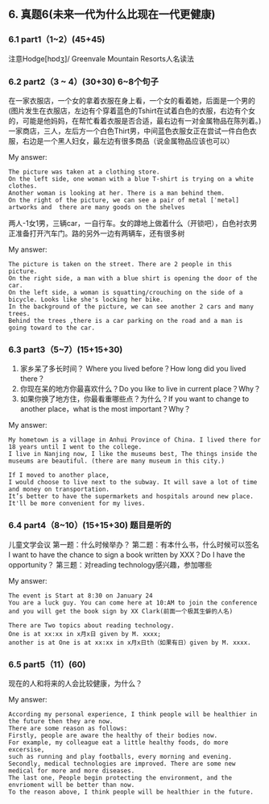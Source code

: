 
## 6.	真题6(未来一代为什么比现在一代更健康)
### 6.1	part1（1~2）(45+45)
注意Hodge[hɒdʒ]/ Greenvale Mountain Resorts人名读法

### 6.2	part2（3 ~ 4）(30+30) 6~8个句子

在一家衣服店，一个女的拿着衣服在身上看，一个女的看着她，后面是一个男的
(图片发生在衣服店，左边有个穿着蓝色的Tshirt在试着白色的衣服，右边有个女的，可能是他妈妈，在帮忙看着衣服是否合适，最右边有一对金属物品在陈列着。)
一家商店，三人，左后方一个白色Thirt男，中间蓝色衣服女正在尝试一件白色衣服，右边是一个黑人妇女，最左边有很多商品（说金属物品应该也可以）

My answer:

```
The picture was taken at a clothing store. 
On the left side, one woman with a blue T-shirt is trying on a white clothes. 
Another woman is looking at her. There is a man behind them. 
On the right of the picture, we can see a pair of metal [ˈmetəl] artworks and  there are many goods on the shelves
```


两人-1女1男，三辆car，一自行车。女的蹲地上做着什么（开锁吧），白色衬衣男正准备打开汽车门。路的另外一边有两辆车，还有很多树

My answer:

```
The picture is taken on the street. There are 2 people in this picture.
On the right side, a man with a blue shirt is opening the door of the car. 
On the left side, a woman is squatting/crouching on the side of a bicycle. Looks like she's locking her bike.
In the background of the picture, we can see another 2 cars and many trees.
Behind the trees ,there is a car parking on the road and a man is going toward to the car.
```

### 6.3	part3（5~7）(15+15+30)
1.	家乡呆了多长时间？ Where you lived before？How long did you lived there？
2.	你现在呆的地方你最喜欢什么？Do you like to live in current place？Why？
3.	如果你换了地方住，你最看重哪些点？为什么？If you want to change to another place，what is the most important？Why？

My answer:

```
My hometown is a village in Anhui Province of China. I lived there for 18 years until I went to the college. 
I live in Nanjing now, I like the museums best, The things inside the museums are beautiful. (there are many museum in this city.)

If I moved to another place,
I would choose to live next to the subway. It will save a lot of time and money on transportation.
It’s better to have the supermarkets and hospitals around new place. It'll be more convenient for my lives.
```


### 6.4	part4（8~10）(15+15+30) 题目是听的
儿童文学会议
第一题：什么时候举办？
第二题：有本什么书，什么时候可以签名 I want to have the chance to sign a book written by XXX？Do I have the opportunity？
第三题：对reading technology感兴趣，参加哪些

My answer:

```
The event is Start at 8:30 on January 24
You are a luck guy. You can come here at 10:AM to join the conference 
and you will get the book sign by XX Clark(前面一个极其生僻的人名)

There are Two topics about reading technology. 
One is at xx:xx in x月x日 given by M. xxxx;  
another is at One is at xx:xx in x月x日th（如果有日）given by M. xxxx. 
```


### 6.5	part5（11）(60)
现在的人和将来的人会比较健康，为什么？

My answer:

```
According my personal experience, I think people will be healthier in the future then they are now. 
There are some reason as follows:
Firstly, people are aware the healthy of their bodies now. 
For example, my colleague eat a little healthy foods, do more excersise, 
such as running and play footballs, every morning and evening.
Secondly, medical technologies are improved. There are some new medical for more and more diseases.
The last one, People begin protecting the environment, and the envrioment will be better than now.
To the reason above, I think people will be healthier in the future.
```
